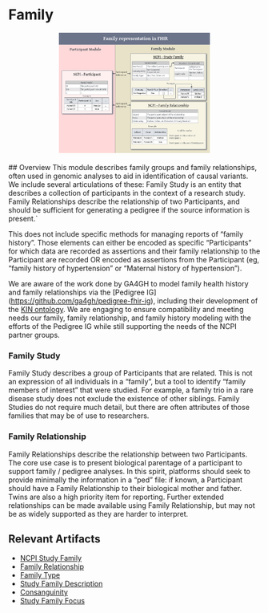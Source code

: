 # Family

<div style="text-align: center;">
    <img style="display: block; margin: 0 auto; margin-bottom: 20px;" width="60%" src="ncpi_family_module_relationships.png" alt="Family Model Diagram" />
</div>
## Overview
This module describes family groups and family relationships, often used in genomic analyses to aid in identification of causal variants. We include several articulations of these: Family Study is an entity that describes a collection of participants in the context of a research study. Family Relationships describe the relationship of two Participants, and should be sufficient for generating a pedigree if the source information is present.`

This does not include specific methods for managing reports of “family history”. Those elements can either be encoded as specific “Participants” for which data are recorded as assertions and their family relationship to the Participant are recorded OR encoded as assertions from the Participant (eg, “family history of hypertension” or “Maternal history of hypertension”).

We are aware of the work done by GA4GH to model family health history and family relationships via the [Pedigree IG] (https://github.com/ga4gh/pedigree-fhir-ig), including their development of the [KIN ontology](https://github.com/ga4gh/pedigree_family_history_terminology). We are engaging to ensure compatibility and meeting needs our family, family relationship, and family history modeling with the efforts of the Pedigree IG while still supporting the needs of the NCPI partner groups.

### Family Study
Family Study describes a group of Participants that are related. This is not an expression of all individuals in a “family”, but a tool to identify “family members of interest” that were studied. For example, a family trio in a rare disease study does not exclude the existence of other siblings. Family Studies do not require much detail, but there are often attributes of those families that may be of use to researchers.

### Family Relationship
Family Relationships describe the relationship between two Participants. The core use case is to present biological parentage of a participant to support family / pedigree analyses. In this spirit, platforms should seek to provide minimally the information in a “ped” file: if known, a Participant should have a Family Relationship to their biological mother and father. Twins are also a high priority item for reporting. Further extended relationships can be made available using Family Relationship, but may not be as widely supported as they are harder to interpret.


## Relevant Artifacts
- [NCPI Study Family](StructureDefinition-ncpi-study-family.html)
- [Family Relationship](StructureDefinition-ncpi-family-relationship.html)
- [Family Type](StructureDefinition-family-type.html)
- [Study Family Description](StructureDefinition-description.html)
- [Consanguinity](StructureDefinition-consanguinity.html)
- [Study Family Focus](StructureDefinition-study-family-focus.html)